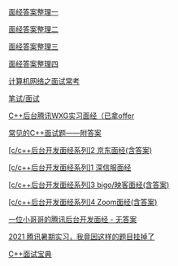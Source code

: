 [面经答案整理一](https://meik2333.com/posts/interview1/)

[面经答案整理二](https://meik2333.com/posts/interview2/)

[面经答案整理三](https://meik2333.com/posts/interview3/)

[面经答案整理四](https://meik2333.com/posts/interview4/)

[计算机网络之面试常考](https://www.nowcoder.com/discuss/1937?type=2&order=0&pos=14&page=2)

[笔试/面试](https://www.cnblogs.com/webary/tag/笔试%2F面试/)

[C++后台腾讯WXG实习面经（已拿offer](https://mp.weixin.qq.com/s?__biz=MzU2MTkwMTE4Nw==&mid=2247487932&idx=2&sn=ded87785e7135b9220b592f5a46ab0fa&chksm=fc70ea50cb076346d5d2e773b8633efcb21c60797701648dc34a7ca7ef11e3d6d9ac726d30ae&scene=0&xtrack=1&exportkey=AwpO52UZEKdtSMWLjKDyzjg%3D&pass_ticket=dTP4vQHP4GUGbmiafBk5ZMDwx7EUGJqQfsyKHD0ZVGrDGDNnH6%2Fu3VZP49jLlrk1#rd)

[常见的C++面试题——附答案](https://mp.weixin.qq.com/s?__biz=MzU3Njc5OTg4Mw==&mid=2247484846&idx=1&sn=7a8a09cd7d3140acf0ffd4c631b989a2&chksm=fd0f104aca78995c761a5280792519b3bb7e3f5c5c01e87e02e3286c5cbe960411827b2abb9c&scene=0&xtrack=1&exportkey=A16tmwpXISfT5%2FY00jD13QY%3D&pass_ticket=dTP4vQHP4GUGbmiafBk5ZMDwx7EUGJqQfsyKHD0ZVGrDGDNnH6%2Fu3VZP49jLlrk1#rd)

[[c/c++后台开发面经系列]2 京东面经(含答案)](https://mp.weixin.qq.com/s?__biz=MzI3NzcwNjY3NQ==&mid=2247483872&idx=1&sn=4d245efe694f0e5ba94962b2e036964a&chksm=eb63633cdc14ea2aaba00a2b2df16af03270dc3a89c532468af634a7002cef6c58d680136fa6&scene=0&xtrack=1&exportkey=A%2F%2FTVSrrOIxSNlEQSOpieZo%3D&pass_ticket=dTP4vQHP4GUGbmiafBk5ZMDwx7EUGJqQfsyKHD0ZVGrDGDNnH6%2Fu3VZP49jLlrk1#rd)

[[c/c++后台开发面经系列]1 深信服面经](https://mp.weixin.qq.com/s?__biz=MzI3NzcwNjY3NQ==&mid=2247483865&idx=1&sn=972e503e479a0d5f6c03eaf448df58fb&chksm=eb636305dc14ea13a39862f7a3b3a4f7978f99c524cbc51734757b7f0abb567d830cfb1c9b47&mpshare=1&scene=24&srcid=&sharer_sharetime=1582703245730&sharer_shareid=ad083dfbb456b99720581c2315ccd358&exportkey=A9mx%2FfqiFyv5xG3%2BPcds1ic%3D&pass_ticket=dTP4vQHP4GUGbmiafBk5ZMDwx7EUGJqQfsyKHD0ZVGrDGDNnH6%2Fu3VZP49jLlrk1#rd)

[[c/c++后台开发面经系列]3 bigo/映客面经(含答案)](https://mp.weixin.qq.com/s?__biz=MzI3NzcwNjY3NQ==&mid=2247483877&idx=1&sn=804195185b646bc311899c52bd5555fa&chksm=eb636339dc14ea2fa6f049ad1845b7edd510213e2d71c16d7bee7e6d6a3778ba2c9bf0a74682&scene=0&xtrack=1&exportkey=A6TiDl%2B4ZzcJb%2FxZFKSMNcU%3D&pass_ticket=dTP4vQHP4GUGbmiafBk5ZMDwx7EUGJqQfsyKHD0ZVGrDGDNnH6%2Fu3VZP49jLlrk1#rd)

[[c/c++后台开发面经系列]4 Zoom面经(含答案)](https://mp.weixin.qq.com/s?__biz=MzI3NzcwNjY3NQ==&mid=2247483910&idx=1&sn=3f3228c1faaecd193b62d74ac3ca1dae&chksm=eb6360dadc14e9cc3f9036026c5d1fde21b377611fed6933050ce023bcf38c609462861b5ce7&scene=0&xtrack=1&exportkey=A3x9YvG0AEl%2FOPD5PDku5hE%3D&pass_ticket=dTP4vQHP4GUGbmiafBk5ZMDwx7EUGJqQfsyKHD0ZVGrDGDNnH6%2Fu3VZP49jLlrk1#rd)

[一位小哥哥的腾讯后台开发面经 - 无答案](https://mp.weixin.qq.com/s?__biz=Mzg4MTA5MDE3OQ==&mid=2247483752&idx=1&sn=7213ef6c0e9a86df120d562aed855e09&chksm=cf6a0a84f81d8392d719b57f442f3ef849142083314171c8983d401ef82a5b196ad7798bc3d2&scene=0&xtrack=1&exportkey=A2g5CYp5BhdPdn4KMYI9EhU%3D&pass_ticket=dTP4vQHP4GUGbmiafBk5ZMDwx7EUGJqQfsyKHD0ZVGrDGDNnH6%2Fu3VZP49jLlrk1#rd)

[2021 腾讯暑期实习，我竟因这样的题目挂掉了](https://mp.weixin.qq.com/s?__biz=MzA5MzY4NTQwMA==&mid=2651016941&idx=4&sn=5b420834883ea297767e1cdb123a39e2&chksm=8badfd1abcda740c54ce081f8e577dca2fcc62bc3d63841958767a82b45bef2dbe28850302b6&scene=0&xtrack=1&exportkey=A8HulOqxzDItt7yVF%2FjxNmE%3D&pass_ticket=dTP4vQHP4GUGbmiafBk5ZMDwx7EUGJqQfsyKHD0ZVGrDGDNnH6%2Fu3VZP49jLlrk1#rd)

[C++面试宝典](https://www.nowcoder.com/tutorial/93/8ba2828006dd42879f3a9029eabde9f1)

